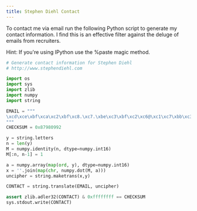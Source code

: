 ```yaml
---
title: Stephen Diehl Contact
---
```


To contact me via email run the following Python script to generate my
contact information. I find this is an effective filter against the
deluge of emails from recruiters.

Hint: If you're using IPython use the %paste magic method.

```python
# Generate contact information for Stephen Diehl
# http://www.stephendiehl.com

import os
import sys
import zlib
import numpy
import string

EMAIL = """
\xcd\xce\xbf\xca\xc2\xbf\xc8.\xc7.\xbe\xc3\xbf\xc2\xc6@\xc1\xc7\xbb\xc3\xc6.\xbd\xc9\xc7
"""
CHECKSUM = 0x87980992

y = string.letters
n = len(y)
M = numpy.identity(n, dtype=numpy.int16)
M[:n, n-1] = 1

a = numpy.array(map(ord, y), dtype=numpy.int16)
x = ''.join(map(chr, numpy.dot(M, a)))
uncipher = string.maketrans(x,y)

CONTACT = string.translate(EMAIL, uncipher)

assert zlib.adler32(CONTACT) & 0xffffffff == CHECKSUM
sys.stdout.write(CONTACT)
```
